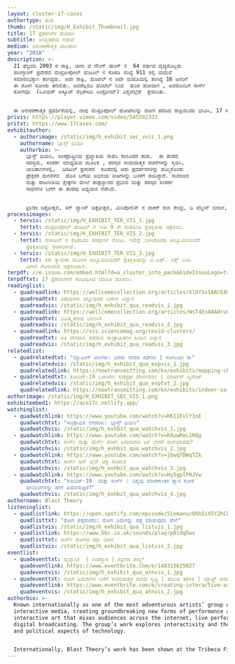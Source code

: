 ```yaml
---
layout: cluster-17-cases
authortype: ತಂಡ
thumb: /static/img/H_Exhibit_Thumbnail.jpg
title: 17 ಪ್ರಕರಣಗಳ ಹೊನಲು
subtitle: ಅನಿಶ್ಚಿತತೆಯ ನಡುವೆ
medium: ಅನುಕರಣಾತ್ಮಕ ಜಾಲತಾಣ
year: "2018"
description: >-
  21 ಫೆಬ್ರವರಿ 2003 ರ ರಾತ್ರಿ, ಚೀನಾ ದ ಗೌಂಗ್ ಡಾಂಗ್‌ ನ  64 ವರ್ಷದ ವೈದ್ಯರೊಬ್ಬರು
  ಹಾಂಗ್ಕಾಂಗ್‌ ಪ್ರದೇಶದ ಮೆಟ್ರೋಪೋಲ್‌ ಹೊಟಲ್‌ ನ ಕೊಠಡಿ ಸಂಖ್ಯೆ 911 ರಲ್ಲಿ ಮದುವೆ
  ಸಮಾರಂಭಕ್ಕಾಗಿ ತಂಗಿದ್ದರು. ಅದೇ ರಾತ್ರಿ, ಹೊಟೆಲ್‌ ನ ಅದೇ ಮಹಡಿಯಲ್ಲಿ ತಂಗಿದ್ದ 16 ಜನರಿಗೆ
  ಈ ರೋಗ ಸೋಂಕು ತಗುಲಿತು. ಅವರೆಲ್ಲರೂ ಹೊಟೆಲ್ ನಿಂದ  ಹೊರ ಹೋದಾಗ ‌, ಅವರೊಂದಿಗೆ ಸಾರ್ಸ್‌
  ರೋಗವೂ  (ಸಿವಿಯರ್‌ ಅಕ್ಯೂಟ್‌ ರೆಸ್ಪಿರೇಟರಿ ಸಿಂಡ್ರೋಮ್) ವಿಶ್ವದೆಲ್ಲೆಡೆ  ಪ್ರಸರಿಸಿತು.‌


  ಈ ಅನುಕರಣಾತ್ಮಕ ಪ್ರದರ್ಶಿಕೆಯಲ್ಲಿ, ನಾವು ಮೆಟ್ರೊಪೋಲ್‌ ಹೋಟೇಲನ್ನು ರೋಗ ಹರಡಿದ ರಾತ್ರಿಯೆಂದು ಭಾವಿಸಿ, 17 ಸಾರ್ಸ್‌ ಪ್ರಕರಣಗಳು ಪತ್ತೆಯಾದ ಎಲ್ಲ ಕೊಠಡಿಗಳಲ್ಲಿ ಜರುಗಿದ ಪ್ರತಿಯೊಂದು ಘಟನೆಯನ್ನೂ ದಾಖಲಿಸುತ್ತೇವೆ.
privis: https://player.vimeo.com/video/545592333
pritxt: https://www.17cases.com/
exhibitauthor:
  - authorimage: /static/img/h_exhibit_sec_vvis_1.png
    authorname: ಬ್ಲಾಸ್ಟ್‌ ಥಿಯರಿ
    authorbio: >-
      ಬ್ಲಾಸ್ಟ್‌ ಥಿಯರಿ, ಅಂತರ್ರಾಷ್ಟ್ರೀಯ ಪ್ರಖ್ಯಾತಿಯ ಸಾಹಸಿ ಕಲಾವಿದರ ತಂಡ.  ಈ ತಂಡದ
      ಸದಸ್ಯರು, ಸಂಪರ್ಕ ಮಾಧ್ಯಮದ ಮೂಲಕ , ಪರಸ್ಪರ ಸಂವಾದಾತ್ಮಕ ರಚನೆಗಳನ್ನು ಸೃಜಿಸಿ,
      ಜಾಲತಾಣಗಳಲ್ಲಿ,  ಡಿಜಿಟಲ್‌ ಪ್ರಸಾರದ  ರೂಪದಲ್ಲಿ ಆಶು ಪ್ರದರ್ಶನಗಳನ್ನು ಹಮ್ಮಿಕೊಂಡು
      ಪ್ರೇಕ್ಷಕರ ಮನಸೆಳೆವ  ಹೊಸ ಬಗೆಯ ಅಭಿನಯ ರೀತಿಗಳನ್ನು ಬಳಕೆಗೆ ತಂದಿದ್ದಾರೆ. ಸಾಮಾಜಿಕ
      ಮತ್ತು ರಾಜನೀತಿಯ ಕ್ಷೇತ್ರಗಳ ಮೇಲೆ ತಂತ್ರಜ್ಞಾನದ ಪ್ರಭಾವ ಮತ್ತು ಪರಸ್ಪರ ಸಂಪರ್ಕ
      ಸಾಧನಗಳ ಬಗೆಗೆ ಈ ತಂಡವು ಅಧ್ಯಯನ ನೆಡೆಸಿದೆ.  


      ಟ್ರಿಬೆಕಾ ಚಿತ್ರೋತ್ಸವ, ಸನ್‌ ಡ್ಯಾಂಸ್‌ ಚಿತ್ರೋತ್ಸವ, ಮಿನಿಪೋಲಿಸ್‌ ನ ವಾಕರ್‌ ಕಲಾ ಕೇಂದ್ರ, ದಿ ವೆನ್ನೀಸ್‌ ಬಿನಾಲೆ, ಟೋಕಿಯೋ ದಿ ಐ.ಸಿ.ಸಿ, ಶಿಕಾಗೋದ ʼಸಮಕಾಲೀನ ಕಲಾ ಪ್ರದರ್ಶನಾಲಯʼ, ಸಿಡ್ನಿ ಬಿನಾಲೆ, ಥೈವಾನ್‌ ನ ರಾಷ್ಟ್ರೀಯ ಸಂಗ್ರಹಾಲಯ, ಬರ್ಲಿನ್‌ ನ ಹೆಬ್ಬೆಲ್‌ ಥಿಯೇಟರ್‌, ಬಸೆಲ್‌ ಕಲಾ ಉತ್ಸವ, ಡಚ್‌ ಎಲೆಕ್ಟ್ರಾನಿಕ್‌ ಕಲಾ ಉತ್ಸವ, ನೋನರ್‌ ಉತ್ಸವ ಮತ್ತು ದಿ ಪ್ಯಾಲೆಸಟೈನ್‌ ಅಂತರ್ರಾಷ್ಟ್ರೀಯ ವೀಡಿಯೋ ಉತ್ಸವಗಳಲ್ಲಿ ಬ್ಲಾಸ್ಟ್‌ ಥಿಯರಿ ಯ ರಚನೆಗಳನ್ನು ಪ್ರದರ್ಶಿಸಲಾಗಿದೆ.
processimages:
  - tervis: /static/img/H_EXHIBIT_TER_VIS_1.jpg
    tertxt: ಮೆಟ್ರೋಪೋಲ್‌ ಹೊಟಲ್‌ ನ ಇಡೀ 9 ನೇ ಮಹಡಿಯ ಪ್ರತಿಕೃತಿಯ ಚಿತ್ರಬಿಂಬ.
  - tervis: /static/img/H_EXHIBIT_TER_VIS_2.jpg
    tertxt: ಹೋಟಲ್‌ ನ ಕೊಠಡಿಯ ಸಂಪೂರ್ಣ ನೋಟ. ಇದನ್ನು ಬಳಸಿಕೊಂಡು ಅಲ್ಯೂಮಿನಿಯಮ್‌
      ಪ್ರತಿಕೃತಿಯನ್ನು ರಚಿಸಲಾಗಿದೆ.
  - tervis: /static/img/H_EXHIBIT_TER_VIS_3.jpg
    tertxt: ಕಿರು ಕ್ಯಾಮರಾ ಮೂಲಕ ಅಲ್ಯೂಮಿನಿಯಮ್‌ ಪ್ರತಿಕೃತಿಯನ್ನು ವಿ.ಎಫ್‌. ಎಕ್ಸ್‌ ಬಳಸಿ
      ವಿಕಸನ ಗೊಳಿಸಿರುವ ಚಿತ್ರಸಂಚಲನ.
terpdf: //e.issuu.com/embed.html?d=a_cluster_info_pack&hideIssuuLogo=true&u=sciencegallerybengaluru
terpdftxt: 17 ಪ್ರಕರಣಗಳಿಗೆ ಸಂಬಂಧಿಸಿದ ಮಾಹಿತಿ ಹೊನಲು.
readinglist:
  - quadreadlink: https://wellcomecollection.org/articles/Xl0YSxIAACEAQiBn
    quadreadtxt: ವಿಷಯಗಳು ಹಬ್ಬುವುದರ ಬಗೆಗಿನ ವಿಜ್ಞಾನ
    quadreadvis: /static/img/h_exhibit_qua_readvis_1.jpg
  - quadreadlink: https://wellcomecollection.org/articles/WsT4Ex8AAHruGfW_
    quadreadtxt: ಬಹಿಷ್ಕೃತನಾದ ಬಾಣಸಿಗ
    quadreadvis: /static/img/h_exhibit_qua_readvis_2.jpg
  - quadreadlink: https://vis.sciencemag.org/covid-clusters/
    quadreadtxt: ಅತಿ ವೇಗವಾಗಿ ಹರಡುವ ಸಾಂಕ್ರಾಮಿಕಗಳ ಹಿಂದಿನ ವಿಜ್ಞಾನ
    quadreadvis: /static/img/h_exhibit_qua_readvis_3.jpg
relatedlist:
  - quadrelatedtxt: "ಮ್ಯಾಪಿಂಗ್‌ ಖಾಲೆರಾ: ಎರಡು ನಗರದ ಕಥೆಗಳು | ಸೋನಿಯಾ ಶಾ"
    quadrelatedvis: /static/img/h_exhibit_qua_expvis_1.jpg
    quadrelatedlink: https://nowtransmitting.com/kn/exhibits/mapping-cholera/
  - quadrelatedtxt: ಕೋವಿಡ್-19 ‌ಒಳಾಂಗಣ ಸುರಕ್ಷತಾ ಮಾರ್ಗದರ್ಶಿ | ಮಾರ್ಟಿನ್‌ ಬ್ಯಸೆಂಟ್
    quadrelatedvis: /static/img/h_exhibit_qua_exptxt_2.jpg
    quadrelatedlink: https://nowtransmitting.com/kn/exhibits/indoor-safety-guidelines/
authorimage: /static/img/H_EXHIBIT_SEC_VIS_1.png
exhibitembed1: https://aco17c.netlify.app/
watchinglist:
  - quadwatchlink: https://www.youtube.com/watch?v=KKI1FulY1nE
    quadwatchtxt: "ಸಾಂಕ್ರಾಮಿಕ ನಗರಗಳು: ಬ್ಲಾಸ್ಟ್‌ ಥಿಯರಿ"
    quadwatchvis: /static/img/h_exhbit_qua_watchvis_1.jpg
  - quadwatchlink: https://www.youtube.com/watch?v=KAuwReLSRQg
    quadwatchtxt: ಸಾರ್ಸ್‌ ಮತ್ತು ಮೆರ್ಸ್‌ ರೋಗ ಪಿಡುಗುಗಳು ಏಕೆ ಬೇಗನೆ ಮರೆಯಾದವು?
    quadwatchvis: /static/img/h_exhbit_qua_watchvis_2.jpg
  - quadwatchlink: https://www.youtube.com/watch?v=jbwqTDWqTZk
    quadwatchtxt: ಸಾರ್ಸ್‌ ಆನ್‌ ಲೈನ್‌ ಚಿತ್ರ ಸಂಚಲನ
    quadwatchvis: /static/img/h_exhbit_qua_watchvis_3.jpg
  - quadwatchlink: https://www.youtube.com/watch?v=Hy5gplP0JVw
    quadwatchtxt: "ಕೋವಿಡ್-19‌  ಮತ್ತು ಸಾರ್ಸ್‌ : ವಿಶ್ವವು ಮಾರಣಾಂತಕ ಶ್ವಾಸ ಕೋಶ
      ಖಾಯಿಲೆಗಳನ್ನು ಹೇಗೆ ಎದುರಿಸುತ್ತಿದೆ?"
    quadwatchvis: /static/img/h_exhbit_qua_watchvis_4.jpg
authorname: Blast Theory
listeninglist:
  - quadlistlink: https://open.spotify.com/episode/5iemanucOhh5iX5Y2hChAH
    quadlisttxt: "ರೋಗ ಪತ್ತೆದಾರರು: ರೋಗ ಪಿಡುಗನ್ನು ಪತ್ತೆ ಮಾಡುವುದು ಹೇಗೆ"
    quadlistvis: /static/img/h_exhibit_qua_listvis_1.jpg
  - quadlistlink: https://www.bbc.co.uk/sounds/play/p01dq5wx
    quadlisttxt: ಸಾರ್ಸ್‌ ರೋಗದ ಕಥಾ ಯಾನ
    quadlistvis: /static/img/h_exhibit_qua_listvis_2.jpg
eventlist:
  - quadeventtxt: ವೈಜ್ಞಾನಿಕ  | ಉಪನ್ಯಾಸ | ಸಬ್ರೀನಾ ಶಾಲ್ಟ್ಸ್
    quadeventlink: https://www.eventbrite.com/e/148315625027
    quadeventvis: /static/img/h_exhibit_qua_atnvis_1.jpg
  - quadeventtxt: ರೋಗ ಪಿಡುಗುಗಳ ಬಗೆಗೆ ಸಂವಾದಾತ್ಮಕ ಕಲೆಯ ಸೃಷ್ಟಿ | ಪರಿಣತಿ ತರಗತಿ | ಮ್ಯಾಟ್ಟ್‌ ಆಡಮ್ಸ್
    quadeventlink: https://www.eventbrite.com/e/creating-interactive-art-about-pandemics-masterclass-registration-148923657669
    quadeventvis: /static/img/h_exhibit_qua_atnvis_2.jpg
authorbio: >-
  Known internationally as one of the most adventurous artists’ group using
  interactive media, creating groundbreaking new forms of performance and
  interactive art that mixes audiences across the internet, live performance and
  digital broadcasting. The group’s work explores interactivity and the social
  and political aspects of technology.


  Internationally, Blast Theory’s work has been shown at the Tribeca Film Festival, Sundance Film Festival, Walker Arts Center in Minneapolis, the Venice Biennale, ICC in Tokyo, the Chicago Museum of Contemporary Art, Sydney Biennale, National Museum in Taiwan, Hebbel Theatre in Berlin, Basel Art Fair, Dutch Electronic Arts Festival, Sonar Festival in Barcelona and the Palestine International Video Festival.
---
```

